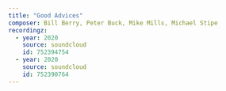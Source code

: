 ```yaml
---
title: "Good Advices"
composer: Bill Berry, Peter Buck, Mike Mills, Michael Stipe
recordingz:
  - year: 2020
    source: soundcloud
    id: 752394754
  - year: 2020
    source: soundcloud
    id: 752390764
---
```



